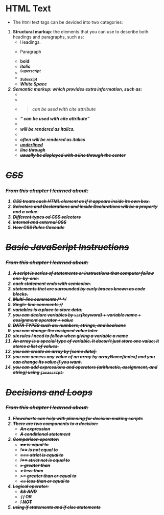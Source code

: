 # HTML Text

- The html text tags can be devided into two categories:
1. **Structural markup**: the elements that you can use to
describe both headings and paragraphs, such as:
    - Headings.
    - <p> Paragraph
    - <b> bold
    - <i> italic
    - <sup> Superscript
    - <sub> Subscript
    - White Space
2. **Semantic markup**: which provides extra information, such as:
    - <strong>
    - <em>
    - <blockquote> can be used with cite attribute
    - <q> can be used with cite attribute
    - <abbr>
    - <cite> will be rendered as italics.
    - <dfn>
    - <address> often will be rendered as italics
    - <ins> underlined
    - <del> line through
    - <s> usually be displayed with a line through the center

# CSS

### From this chapter I learned about:

1. CSS treats each HTML element as if it appears inside its own box.
1. Selectors and Declarations and inside Declarations will be a property and a value.
1. Different types od CSS selectors
1. internal and external CSS
1. How CSS Rules Cascade


# Basic JavaScript Instructions

### From this chapter I learned about:

1. A script is series of **statements** or instructions that computer follow one-by-one.
1. each statement ends with semicolon.
1. statements thet are surrounded by curly braces known as code blocks.
1. Multi-line comments /* */
1. Single-line comments //
1. variables is a place to store data.
1. you can declare variables by `var`(keyword) + variable name + assignment operator + value
1. DATA TYPES such as: numbers, strings, and booleans
1. you can change the assigned value later
1. six rules I need to follow when giving a variable a name
1. An array is a special type of variable. It doesn't just store one value; it stores a list of values.
1. you can create an array by [some data].
1. you can access any value of an array by arrayName[index] and you can change its value if you want.
1. you can add expressions and operators (arithmetic, assignment, and string) using `javascript`.

# Decisions and Loops

### From this chapter I learned about:

1. Flowcharts can help with planning for decision making scripts
1. There are two components to a decision:
    - An expression
    - A conditional statement
1. Comparison operator:
   - == is equal to
   - !== is not equal to
   - === strict is equal to
   - !== strict not is equal to
   - <span>&#62;</span> greater than
   - < less than
   - <span>&#62;</span>= greater than or equal to
   - <= less than or equal to
1. Logical operator:
   - && AND
   - <span>&#8739;&#8739; OR</span>
   - ! NOT
1. using if statements and if else statements
